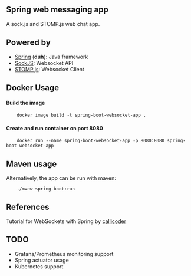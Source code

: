 
## Spring web messaging app

A sock.js and STOMP.js web chat app.
## Powered by

- [Spring](https://spring.io) (**duh**): Java framework
- [SockJS](https://github.com/sockjs/sockjs-client): Websocket API
- [STOMP.js](https://github.com/stomp-js/stompjs): Websocket Client




## Docker Usage

#### Build the image

```
    docker image build -t spring-boot-websocket-app .
```

#### Create and run container on port 8080

```
    docker run --name spring-boot-websocket-app -p 8080:8080 spring-boot-websocket-app
```


## Maven usage
Alternatively, the app can be run with maven:
```
    ./mvnw spring-boot:run
```

## References

Tutorial for WebSockets with Spring by [callicoder](https://www.callicoder.com/spring-boot-websocket-chat-example/)

## TODO
- Grafana/Prometheus monitoring support
- Spring actuator usage
- Kubernetes support
